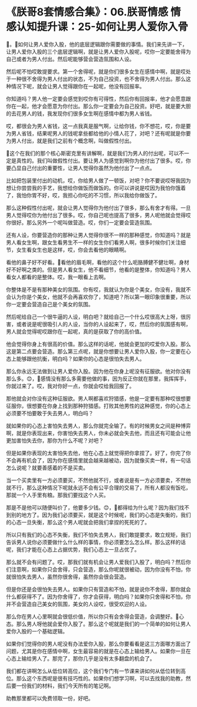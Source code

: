 # 《朕哥8套情感合集》：06.朕哥情感 情感认知提升课：25-如何让男人爱你入骨

🎼。🎼如何让男人爱你入股，他的底层逻辑跟你需要做的事情。我们来先讲一下，让男人爱你入股的三个底层逻辑啊，就是让男人爱你入股呢，哎你一定要能舍得为自己或者为男人付出。然后呢能够营会营造氛围和人设。

然后呢不怕哎敢提要求。第一个舍得呢，就是你们很多女生在感情中啊，就是哎处于一种很不舍得为男人付出的状态，不为自己投资，也不舍得为男人付出。那么这种情况下呢，就会让男人觉得跟你在一起呢，他没有回报率。

你知道吗？男人他一定要会感觉到哎你有可得性，然后你有回报率，他才会愿意跟你在一起，他才会愿意为你付出。那么你一定要会为自己投资。好吧，就是要大胆的去花男人的钱，我发现你们很多女生啊在感情中都为男人省钱。

哎，都很会为男人省钱，这一点我真是服气啊，让给你钱，你不想花，哎，你是要为男人省钱，结果呢男人的钱呢拿些都给他的小情人花了，对吧？还有呢就是你要为男人付出，就是我们之前有个概念啊，叫做假性付出。

🎼这个在我们的那个核心斯密克里有讲解啊，就是我们为男人的付出呢，可以不一定是真性的。我们叫做假性付出。要让男人为感觉到啊你为他付出了很多。哎，你要凸显自己付出的重要性，让男人觉得你虽然为他付出了一点点。

比如把包装里付出的动机，哎，你给男人做了一顿饭，对吧？你不要说哎呀我因为想让你尝尝我的手艺，我想给你做饭而做饭的。你可以讲说是哎因为我怕你饿着了，我怕你胃不好，哎，我担心你吃的不习惯，所以我给你做饭了。

那么这种假性付出呢，就会让男人觉得你为他付出了很多，那么有舍才有得。一旦男人觉得哎你为他付出了很多。哎，你自己呢也提高了很多，男人呢他就会觉得哎你很好。那么另外一个呢叫做营造。哎，你们一定要会营造氛围。

还有人设，你要营造你的那种让男人觉得你很不一样的那种感觉，你知道吗？就是男人看女生啊，跟女生看男生不一样的女生你们看男人啊，很多时候你们关注细节，女生看女生也是这样，哎，你会去看他的眼睛啊。

看他的鼻子好不好看。🎼看他的眉毛啊，看他的这个什么呃胳膊健不健壮啊，身材好不好啊之类的。但是男人看女生，他不看细节，他看的是整体，你知道吗？男人看女人都看的是整体。哎，我一眼看上去啊。

你整体是不是有那种美女的氛围。你有哎，我就认为你是个美女，你没有，我就不会认为你是个美女，他就不会再喜欢你了，知道吧？所以第一眼印象很重要，所以你一定要会营造自己是个美女的氛围。

然后呢给自己一个很牛逼的人设，明白吧？就给自己一个什么哎很高大上呀，很厉害，或者说是呢很吸引人的人设，当你的人设起来了，哎，然后你的氛围感有啊，男人就会觉得呢哎跟你在一起呢，真的是获取了你的高价值。

他会觉得你身上有很高的价值。那么这样的话呢，他就会更加的哎爱你入股。那么这是第二点要会营造。那么第三点呢，就是你想要让男人爱你入股，你一定要在心态上能够跟他抗衡，明白吗？如果你的心态是很怕失去男人。

那么你永远无法做到让男人爱你入股。因为他在你身上呢没有征服欲。他对你没有那么多。😊，🎼感情没有那么多需要他做的事，因为反正你就在那里，我挥挥手，你就过来了。哎，我对你好一点，你就会哎给我回报了。

那他就会对你没有这种征服欲。男人啊都喜欢狩猎感，他是一定要有那种哎很想要征服你，很想要在你身上找到那种狩猎感。打败其他男性的这种感觉，你的心态上必须要不怕要敢于失去男人，明白吗？

就如果你的心态上害怕失去男人，那么你就完全输了。有的时候男女之间是种博弈啊，就是你表现出来，你害怕失去男人，你未必就会失去他，而且还有可能会让他更加害怕失去你，那你为什么不呢？对吧？

但是如果你表现的太害怕失去他，他在心态上就觉得把你拿捏了。好了，你完了你不会再有机会了，因为你在感情里就会越来越被动，因为就像买卖一样，有一句话怎么说呢？就要善感着的不是买卖。

当一个买卖里有一方必须要买，不然他就不行，或者说是有一方必须要卖，不然他就不行，那么这种情况下呢就永远不会有公平合理的交易了，所有人都没有饭吃，那就一个人手里有粮。那我们要找这个人买。

那是不是他可以随便叫价了，他要多少钱。😊，🎼都得给为什么呢？因为我们找不到别的地方了。因为我们必须要买，就是这个时候呢，我们的心态是失衡的，我们的心态一旦失衡，那么这个男人呢就会把我们拿捏的死死的了。

所以只有我们的心态不失衡，我们不怕失去男人，我们敢提要求，敢立规矩，我们告诉男人说你必须要做什么什么样的事情，你必须要怎么怎么样。那么这样的话呢，我们才能在心态上占据优势，我们心态上一旦占优了。

那么就不会有问题了。哎，那我们就有机会让男人爱我们入股了，明白吗？然后你们注意啊，如果你只会舍得，只会营造，那么你呢就很被动，因为你没有不怕，你就很怕失去男人，虽然你很舍得，虽然你会很会营造。

但是你还是会很怕失去男人。如果你只有营造和不怕，就是说你不舍得，那你就会什么都获得不了。因为你舍得了，你才会获得，明白吗？如果你只舍得和不怕，你并不会营造自己美女的氛围，美女的人设哎，很受欢迎的人设。

那么你在男人心里啊就会很低价值，所以你只有会舍得会营造，会调整好。🎼心态。那么男人呀他就会爱你入股了。那么这个呢就是我们的一个简单的如何让男人爱你入股的一个基础逻辑。

如果你们觉得你的男人呢没有办法爱你入股，那么你要看看是这三方面哪方面出了问题，尤其是你在感情中啊，女生最容易的就是在心态上输给男人。如果你一旦在心态上输给男人了。那完了，那你几乎是没有太多翻盘的机会了。

我们都在讲啊怎么从低位转高位，这个我们专门有一节课来讲如何从低位转到高位。那么这个东西呢是很有技巧性的。如果你们想学习啊，可以去找我的助教，然后要一份我们的材料，我们今天所有的笔记啊。

助教那里都可以免费领取一份，好吧。